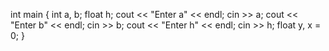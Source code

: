 int main {
int a, b;
float h;
cout << "Enter a" << endl;
cin >> a;
cout << "Enter b" << endl;
cin >> b;
cout << "Enter h" << endl;
cin >> h;
float y, x = 0;
}
